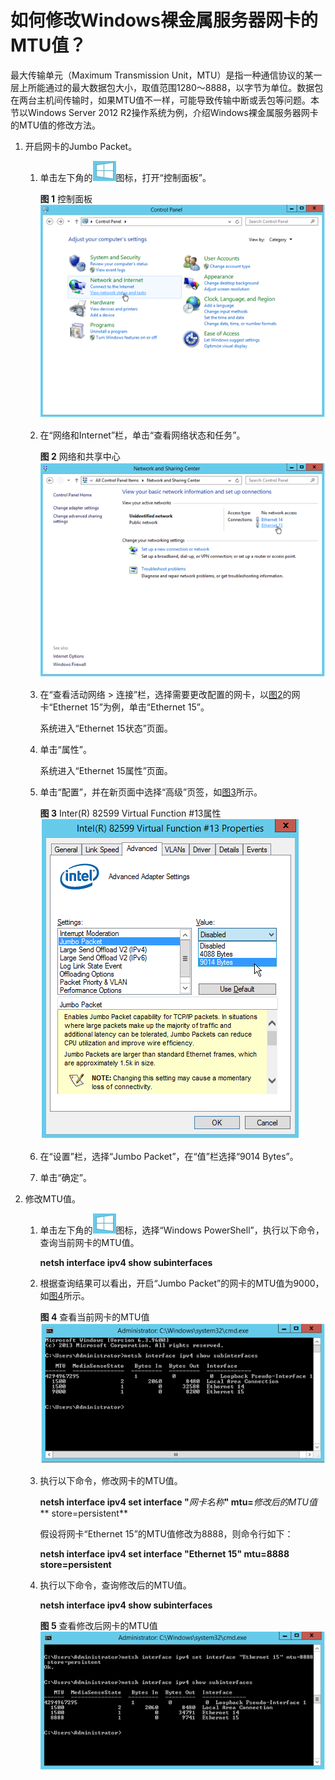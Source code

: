 # 如何修改Windows裸金属服务器网卡的MTU值？<a name="bms_faq_0075"></a>

最大传输单元（Maximum Transmission Unit，MTU）是指一种通信协议的某一层上所能通过的最大数据包大小，取值范围1280～8888，以字节为单位。数据包在两台主机间传输时，如果MTU值不一样，可能导致传输中断或丢包等问题。本节以Windows Server 2012 R2操作系统为例，介绍Windows裸金属服务器网卡的MTU值的修改方法。

1.  开启网卡的Jumbo Packet。
    1.  单击左下角的![](figures/81-11.png)图标，打开“控制面板”。

        **图 1**  控制面板<a name="fig49336498151746"></a>  
        ![](figures/控制面板.png "控制面板")

    2.  在“网络和Internet”栏，单击“查看网络状态和任务”。

        **图 2**  网络和共享中心<a name="fig63157301152055"></a>  
        ![](figures/网络和共享中心.png "网络和共享中心")

    3.  在“查看活动网络 \> 连接”栏，选择需要更改配置的网卡，以[图2](#fig63157301152055)的网卡“Ethernet 15”为例，单击“Ethernet 15”。

        系统进入“Ethernet 15状态”页面。

    4.  单击“属性”。

        系统进入“Ethernet 15属性”页面。

    5.  单击“配置”，并在新页面中选择“高级”页签，如[图3](#fig30967209153324)所示。

        **图 3**  Inter\(R\) 82599 Virtual Function \#13属性<a name="fig30967209153324"></a>  
        ![](figures/Inter(R)-82599-Virtual-Function-13属性.png "Inter(R)-82599-Virtual-Function-13属性")

    6.  在“设置”栏，选择“Jumbo Packet”，在“值”栏选择“9014 Bytes”。
    7.  单击“确定”。

2.  修改MTU值。
    1.  单击左下角的![](figures/81-12.png)图标，选择“Windows PowerShell”，执行以下命令，查询当前网卡的MTU值。

        **netsh interface ipv4 show subinterfaces**

    2.  根据查询结果可以看出，开启“Jumbo Packet”的网卡的MTU值为9000，如[图4](#fig16079803154544)所示。

        **图 4**  查看当前网卡的MTU值<a name="fig16079803154544"></a>  
        ![](figures/查看当前网卡的MTU值.png "查看当前网卡的MTU值")

    3.  执行以下命令，修改网卡的MTU值。

        **netsh interface ipv4 set interface "**_网卡名称_**" mtu=**_修改后的MTU值_** store=persistent**

        假设将网卡“Ethernet 15”的MTU值修改为8888，则命令行如下：

        **netsh interface ipv4 set interface "Ethernet 15" mtu=8888 store=persistent**

    4.  执行以下命令，查询修改后的MTU值。

        **netsh interface ipv4 show subinterfaces**

        **图 5**  查看修改后网卡的MTU值<a name="fig33732728155141"></a>  
        ![](figures/查看修改后网卡的MTU值.png "查看修改后网卡的MTU值")



